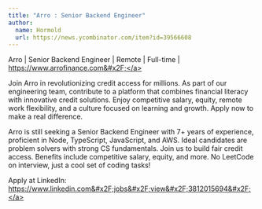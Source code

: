 ```yaml
---
title: "Arro : Senior Backend Engineer"
author:
  name: Hormold
  url: https://news.ycombinator.com/item?id=39566608
---
```

Arro | Senior Backend Engineer | Remote | Full-time | <a href="https:&#x2F;&#x2F;www.arrofinance.com&#x2F;" rel="nofollow">https:&#x2F;&#x2F;www.arrofinance.com&#x2F;</a>

Join Arro in revolutionizing credit access for millions. As part of our engineering team, contribute to a platform that combines financial literacy with innovative credit solutions. Enjoy competitive salary, equity, remote work flexibility, and a culture focused on learning and growth. Apply now to make a real difference.

Arro is still seeking a Senior Backend Engineer with 7+ years of experience, proficient in Node, TypeScript, JavaScript, and AWS. Ideal candidates are problem solvers with strong CS fundamentals. Join us to build fair credit access. Benefits include competitive salary, equity, and more. No LeetCode on interview, just a cool set of coding tasks!

Apply at LinkedIn: <a href="https:&#x2F;&#x2F;www.linkedin.com&#x2F;jobs&#x2F;view&#x2F;3812015694&#x2F;" rel="nofollow">https:&#x2F;&#x2F;www.linkedin.com&#x2F;jobs&#x2F;view&#x2F;3812015694&#x2F;</a>
